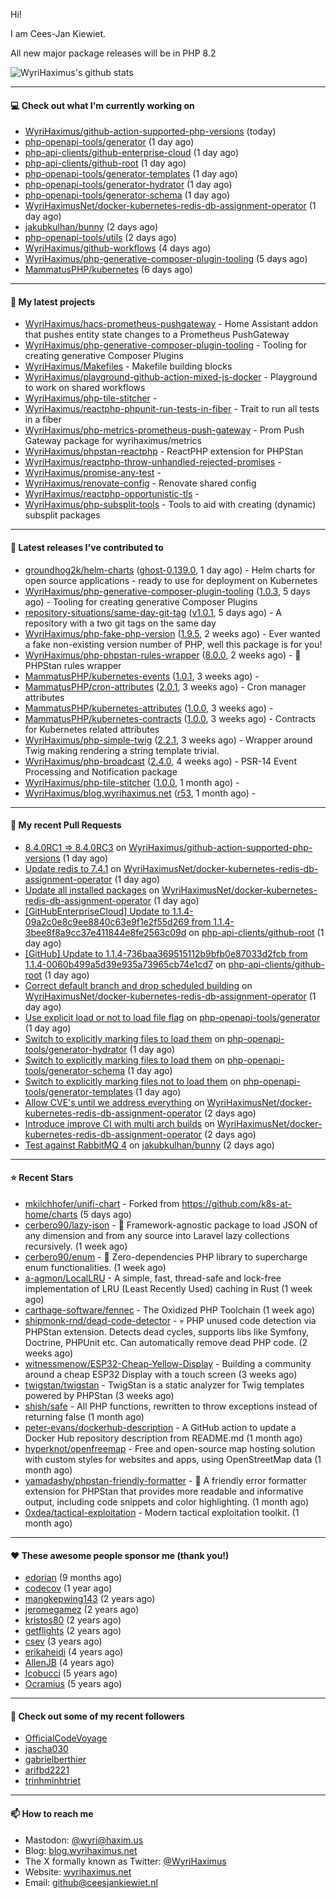 Hi!

I am Cees-Jan Kiewiet.

All new major package releases will be in PHP 8.2

![WyriHaximus's github stats](https://github-readme-stats.vercel.app/api?username=WyriHaximus&show_icons=true)

---

#### 💻 Check out what I'm currently working on

- [WyriHaximus/github-action-supported-php-versions](https://github.com/WyriHaximus/github-action-supported-php-versions) (today)
- [php-openapi-tools/generator](https://github.com/php-openapi-tools/generator) (1 day ago)
- [php-api-clients/github-enterprise-cloud](https://github.com/php-api-clients/github-enterprise-cloud) (1 day ago)
- [php-api-clients/github-root](https://github.com/php-api-clients/github-root) (1 day ago)
- [php-openapi-tools/generator-templates](https://github.com/php-openapi-tools/generator-templates) (1 day ago)
- [php-openapi-tools/generator-hydrator](https://github.com/php-openapi-tools/generator-hydrator) (1 day ago)
- [php-openapi-tools/generator-schema](https://github.com/php-openapi-tools/generator-schema) (1 day ago)
- [WyriHaximusNet/docker-kubernetes-redis-db-assignment-operator](https://github.com/WyriHaximusNet/docker-kubernetes-redis-db-assignment-operator) (1 day ago)
- [jakubkulhan/bunny](https://github.com/jakubkulhan/bunny) (2 days ago)
- [php-openapi-tools/utils](https://github.com/php-openapi-tools/utils) (2 days ago)
- [WyriHaximus/github-workflows](https://github.com/WyriHaximus/github-workflows) (4 days ago)
- [WyriHaximus/php-generative-composer-plugin-tooling](https://github.com/WyriHaximus/php-generative-composer-plugin-tooling) (5 days ago)
- [MammatusPHP/kubernetes](https://github.com/MammatusPHP/kubernetes) (6 days ago)

---

#### 🌱 My latest projects

- [WyriHaximus/hacs-prometheus-pushgateway](https://github.com/WyriHaximus/hacs-prometheus-pushgateway) - Home Assistant addon that pushes entity state changes to a Prometheus PushGateway
- [WyriHaximus/php-generative-composer-plugin-tooling](https://github.com/WyriHaximus/php-generative-composer-plugin-tooling) - Tooling for creating generative Composer Plugins
- [WyriHaximus/Makefiles](https://github.com/WyriHaximus/Makefiles) - Makefile building blocks
- [WyriHaximus/playground-github-action-mixed-js-docker](https://github.com/WyriHaximus/playground-github-action-mixed-js-docker) - Playground to work on shared workflows
- [WyriHaximus/php-tile-stitcher](https://github.com/WyriHaximus/php-tile-stitcher) - 
- [WyriHaximus/reactphp-phpunit-run-tests-in-fiber](https://github.com/WyriHaximus/reactphp-phpunit-run-tests-in-fiber) - Trait to run all tests in a fiber
- [WyriHaximus/php-metrics-prometheus-push-gateway](https://github.com/WyriHaximus/php-metrics-prometheus-push-gateway) - Prom Push Gateway package for wyrihaximus/metrics
- [WyriHaximus/phpstan-reactphp](https://github.com/WyriHaximus/phpstan-reactphp) - ReactPHP extension for PHPStan
- [WyriHaximus/reactphp-throw-unhandled-rejected-promises](https://github.com/WyriHaximus/reactphp-throw-unhandled-rejected-promises) - 
- [WyriHaximus/promise-any-test](https://github.com/WyriHaximus/promise-any-test) - 
- [WyriHaximus/renovate-config](https://github.com/WyriHaximus/renovate-config) - Renovate shared config
- [WyriHaximus/reactphp-opportunistic-tls](https://github.com/WyriHaximus/reactphp-opportunistic-tls) - 
- [WyriHaximus/php-subsplit-tools](https://github.com/WyriHaximus/php-subsplit-tools) - Tools to aid with creating (dynamic) subsplit packages

---

#### 🔭 Latest releases I've contributed to

- [groundhog2k/helm-charts](https://github.com/groundhog2k/helm-charts) ([ghost-0.139.0](https://github.com/groundhog2k/helm-charts/releases/tag/ghost-0.139.0), 1 day ago) - Helm charts for open source applications - ready to use for deployment on Kubernetes
- [WyriHaximus/php-generative-composer-plugin-tooling](https://github.com/WyriHaximus/php-generative-composer-plugin-tooling) ([1.0.3](https://github.com/WyriHaximus/php-generative-composer-plugin-tooling/releases/tag/1.0.3), 5 days ago) - Tooling for creating generative Composer Plugins
- [repository-situations/same-day-git-tag](https://github.com/repository-situations/same-day-git-tag) ([v1.0.1](https://github.com/repository-situations/same-day-git-tag/releases/tag/v1.0.1), 5 days ago) - A repository with a two git tags on the same day
- [WyriHaximus/php-fake-php-version](https://github.com/WyriHaximus/php-fake-php-version) ([1.9.5](https://github.com/WyriHaximus/php-fake-php-version/releases/tag/1.9.5), 2 weeks ago) - Ever wanted a fake non-existing version number of PHP, well this package is for you!
- [WyriHaximus/php-phpstan-rules-wrapper](https://github.com/WyriHaximus/php-phpstan-rules-wrapper) ([8.0.0](https://github.com/WyriHaximus/php-phpstan-rules-wrapper/releases/tag/8.0.0), 2 weeks ago) - 🌯 PHPStan rules wrapper
- [MammatusPHP/kubernetes-events](https://github.com/MammatusPHP/kubernetes-events) ([1.0.1](https://github.com/MammatusPHP/kubernetes-events/releases/tag/1.0.1), 3 weeks ago) - 
- [MammatusPHP/cron-attributes](https://github.com/MammatusPHP/cron-attributes) ([2.0.1](https://github.com/MammatusPHP/cron-attributes/releases/tag/2.0.1), 3 weeks ago) - Cron manager attributes
- [MammatusPHP/kubernetes-attributes](https://github.com/MammatusPHP/kubernetes-attributes) ([1.0.0](https://github.com/MammatusPHP/kubernetes-attributes/releases/tag/1.0.0), 3 weeks ago) - 
- [MammatusPHP/kubernetes-contracts](https://github.com/MammatusPHP/kubernetes-contracts) ([1.0.0](https://github.com/MammatusPHP/kubernetes-contracts/releases/tag/1.0.0), 3 weeks ago) - Contracts for Kubernetes related attributes
- [WyriHaximus/php-simple-twig](https://github.com/WyriHaximus/php-simple-twig) ([2.2.1](https://github.com/WyriHaximus/php-simple-twig/releases/tag/2.2.1), 3 weeks ago) - Wrapper around Twig making rendering a string template trivial.
- [WyriHaximus/php-broadcast](https://github.com/WyriHaximus/php-broadcast) ([2.4.0](https://github.com/WyriHaximus/php-broadcast/releases/tag/2.4.0), 4 weeks ago) - PSR-14 Event Processing and Notification package
- [WyriHaximus/php-tile-stitcher](https://github.com/WyriHaximus/php-tile-stitcher) ([1.0.0](https://github.com/WyriHaximus/php-tile-stitcher/releases/tag/1.0.0), 1 month ago) - 
- [WyriHaximus/blog.wyrihaximus.net](https://github.com/WyriHaximus/blog.wyrihaximus.net) ([r53](https://github.com/WyriHaximus/blog.wyrihaximus.net/releases/tag/r53), 1 month ago) - 

---

#### 🔨 My recent Pull Requests

- [8.4.0RC1 =&gt; 8.4.0RC3](https://github.com/WyriHaximus/github-action-supported-php-versions/pull/59) on [WyriHaximus/github-action-supported-php-versions](https://github.com/WyriHaximus/github-action-supported-php-versions) (1 day ago)
- [Update redis to 7.4.1](https://github.com/WyriHaximusNet/docker-kubernetes-redis-db-assignment-operator/pull/40) on [WyriHaximusNet/docker-kubernetes-redis-db-assignment-operator](https://github.com/WyriHaximusNet/docker-kubernetes-redis-db-assignment-operator) (1 day ago)
- [Update all installed packages](https://github.com/WyriHaximusNet/docker-kubernetes-redis-db-assignment-operator/pull/39) on [WyriHaximusNet/docker-kubernetes-redis-db-assignment-operator](https://github.com/WyriHaximusNet/docker-kubernetes-redis-db-assignment-operator) (1 day ago)
- [[GitHubEnterpriseCloud] Update to 1.1.4-09a2c0e8c9ee8840c63e9f1e2f55d269 from 1.1.4-3bee8f8a9cc37e411844e8fe2563c09d](https://github.com/php-api-clients/github-root/pull/1353) on [php-api-clients/github-root](https://github.com/php-api-clients/github-root) (1 day ago)
- [[GitHub] Update to 1.1.4-736baa369515112b9bfb0e87033d2fcb from 1.1.4-0060b499a5d39e935a73965cb74e1cd7](https://github.com/php-api-clients/github-root/pull/1352) on [php-api-clients/github-root](https://github.com/php-api-clients/github-root) (1 day ago)
- [Correct default branch and drop scheduled building](https://github.com/WyriHaximusNet/docker-kubernetes-redis-db-assignment-operator/pull/37) on [WyriHaximusNet/docker-kubernetes-redis-db-assignment-operator](https://github.com/WyriHaximusNet/docker-kubernetes-redis-db-assignment-operator) (1 day ago)
- [Use explicit load or not to load file flag](https://github.com/php-openapi-tools/generator/pull/1) on [php-openapi-tools/generator](https://github.com/php-openapi-tools/generator) (1 day ago)
- [Switch to explicitly marking files to load them](https://github.com/php-openapi-tools/generator-hydrator/pull/2) on [php-openapi-tools/generator-hydrator](https://github.com/php-openapi-tools/generator-hydrator) (1 day ago)
- [Switch to explicitly marking files to load them](https://github.com/php-openapi-tools/generator-schema/pull/3) on [php-openapi-tools/generator-schema](https://github.com/php-openapi-tools/generator-schema) (1 day ago)
- [Switch to explicitly marking files not to load them](https://github.com/php-openapi-tools/generator-templates/pull/2) on [php-openapi-tools/generator-templates](https://github.com/php-openapi-tools/generator-templates) (1 day ago)
- [Allow CVE&#39;s until we address everything](https://github.com/WyriHaximusNet/docker-kubernetes-redis-db-assignment-operator/pull/36) on [WyriHaximusNet/docker-kubernetes-redis-db-assignment-operator](https://github.com/WyriHaximusNet/docker-kubernetes-redis-db-assignment-operator) (2 days ago)
- [Introduce improve CI with multi arch builds](https://github.com/WyriHaximusNet/docker-kubernetes-redis-db-assignment-operator/pull/32) on [WyriHaximusNet/docker-kubernetes-redis-db-assignment-operator](https://github.com/WyriHaximusNet/docker-kubernetes-redis-db-assignment-operator) (2 days ago)
- [Test against RabbitMQ 4](https://github.com/jakubkulhan/bunny/pull/160) on [jakubkulhan/bunny](https://github.com/jakubkulhan/bunny) (2 days ago)

---

#### ⭐ Recent Stars

- [mkilchhofer/unifi-chart](https://github.com/mkilchhofer/unifi-chart) - Forked from https://github.com/k8s-at-home/charts (5 days ago)
- [cerbero90/lazy-json](https://github.com/cerbero90/lazy-json) - 🐼 Framework-agnostic package to load JSON of any dimension and from any source into Laravel lazy collections recursively. (1 week ago)
- [cerbero90/enum](https://github.com/cerbero90/enum) - 🎲 Zero-dependencies PHP library to supercharge enum functionalities. (1 week ago)
- [a-agmon/LocalLRU](https://github.com/a-agmon/LocalLRU) - A simple, fast, thread-safe and lock-free implementation of LRU (Least Recently Used) caching in Rust (1 week ago)
- [carthage-software/fennec](https://github.com/carthage-software/fennec) - The Oxidized PHP Toolchain (1 week ago)
- [shipmonk-rnd/dead-code-detector](https://github.com/shipmonk-rnd/dead-code-detector) - 💀 PHP unused code detection via PHPStan extension. Detects dead cycles, supports libs like Symfony, Doctrine, PHPUnit etc. Can automatically remove dead PHP code. (2 weeks ago)
- [witnessmenow/ESP32-Cheap-Yellow-Display](https://github.com/witnessmenow/ESP32-Cheap-Yellow-Display) - Building a community around a cheap ESP32 Display with a touch screen (3 weeks ago)
- [twigstan/twigstan](https://github.com/twigstan/twigstan) - TwigStan is a static analyzer for Twig templates powered by PHPStan (3 weeks ago)
- [shish/safe](https://github.com/shish/safe) - All PHP functions, rewritten to throw exceptions instead of returning false (1 month ago)
- [peter-evans/dockerhub-description](https://github.com/peter-evans/dockerhub-description) - A GitHub action to update a Docker Hub repository description from README.md (1 month ago)
- [hyperknot/openfreemap](https://github.com/hyperknot/openfreemap) - Free and open-source map hosting solution with custom styles for websites and apps, using OpenStreetMap data (1 month ago)
- [yamadashy/phpstan-friendly-formatter](https://github.com/yamadashy/phpstan-friendly-formatter) - 🤝 A friendly error formatter extension for PHPStan that provides more readable and informative output, including code snippets and color highlighting. (1 month ago)
- [0xdea/tactical-exploitation](https://github.com/0xdea/tactical-exploitation) - Modern tactical exploitation toolkit. (1 month ago)

---

#### ❤️ These awesome people sponsor me (thank you!)

- [edorian](https://github.com/edorian) (9 months ago)
- [codecov](https://github.com/codecov) (1 year ago)
- [mangkepwing143](https://github.com/mangkepwing143) (2 years ago)
- [jeromegamez](https://github.com/jeromegamez) (2 years ago)
- [kristos80](https://github.com/kristos80) (2 years ago)
- [getflights](https://github.com/getflights) (2 years ago)
- [csev](https://github.com/csev) (3 years ago)
- [erikaheidi](https://github.com/erikaheidi) (4 years ago)
- [AllenJB](https://github.com/AllenJB) (4 years ago)
- [lcobucci](https://github.com/lcobucci) (5 years ago)
- [Ocramius](https://github.com/Ocramius) (5 years ago)

---

#### 👯 Check out some of my recent followers

- [OfficialCodeVoyage](https://github.com/OfficialCodeVoyage)
- [jascha030](https://github.com/jascha030)
- [gabrielberthier](https://github.com/gabrielberthier)
- [arifbd2221](https://github.com/arifbd2221)
- [trinhminhtriet](https://github.com/trinhminhtriet)

---

#### 📫 How to reach me

- Mastodon: [@wyri@haxim.us](https://toot-toot.wyrihaxim.us/@wyri)
- Blog: [blog.wyrihaximus.net](https://blog.wyrihaximus.net/)
- The X formally known as Twitter: [@WyriHaximus](https://twitter.com/WyriHaximus)
- Website: [wyrihaximus.net](https://wyrihaximus.net/)
- Email: [github@ceesjankiewiet.nl](mailto:github@ceesjankiewiet.nl)
